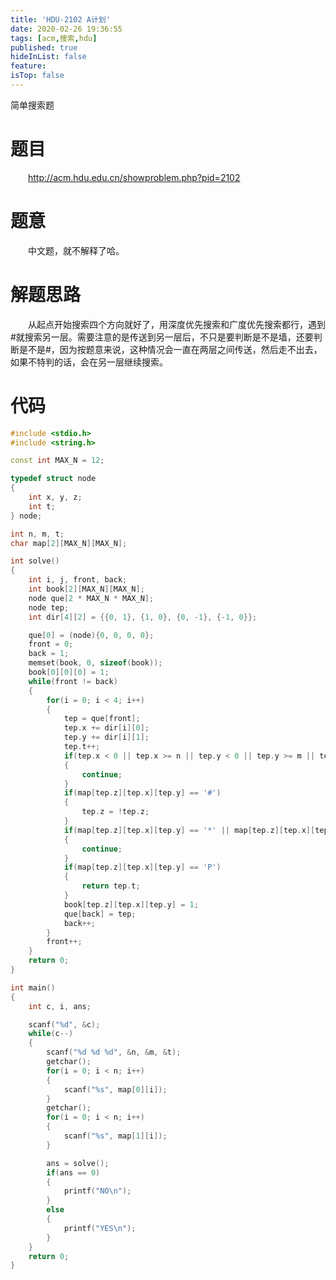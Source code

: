 ```yaml
---
title: 'HDU-2102 A计划'
date: 2020-02-26 19:36:55
tags: [acm,搜索,hdu]
published: true
hideInList: false
feature: 
isTop: false
---
```

简单搜索题
<!-- more -->

# 题目
&emsp;&emsp;<http://acm.hdu.edu.cn/showproblem.php?pid=2102>

# 题意
&emsp;&emsp;中文题，就不解释了哈。

# 解题思路
&emsp;&emsp;从起点开始搜索四个方向就好了，用深度优先搜索和广度优先搜索都行，遇到#就搜索另一层。需要注意的是传送到另一层后，不只是要判断是不是墙，还要判断是不是#，因为按题意来说，这种情况会一直在两层之间传送，然后走不出去，如果不特判的话，会在另一层继续搜索。

# 代码
```cpp
#include <stdio.h>
#include <string.h>

const int MAX_N = 12;

typedef struct node
{
	int x, y, z;
	int t;
} node;

int n, m, t;
char map[2][MAX_N][MAX_N];

int solve()
{
	int i, j, front, back;
	int book[2][MAX_N][MAX_N];
	node que[2 * MAX_N * MAX_N];
	node tep;
	int dir[4][2] = {{0, 1}, {1, 0}, {0, -1}, {-1, 0}};

	que[0] = (node){0, 0, 0, 0};
	front = 0;
	back = 1;
	memset(book, 0, sizeof(book));
	book[0][0][0] = 1;
	while(front != back)
	{
		for(i = 0; i < 4; i++)
		{
			tep = que[front];
			tep.x += dir[i][0];
			tep.y += dir[i][1];
			tep.t++;
			if(tep.x < 0 || tep.x >= n || tep.y < 0 || tep.y >= m || tep.t > t)
			{
				continue;
			}
			if(map[tep.z][tep.x][tep.y] == '#')
			{
				tep.z = !tep.z;
			}
			if(map[tep.z][tep.x][tep.y] == '*' || map[tep.z][tep.x][tep.y] == '#' || book[tep.z][tep.x][tep.y] == 1)
			{
				continue;
			}
			if(map[tep.z][tep.x][tep.y] == 'P')
			{
				return tep.t;
			}
			book[tep.z][tep.x][tep.y] = 1;
			que[back] = tep;
			back++;
		}
		front++;
	}
	return 0;
}

int main()
{
	int c, i, ans;

	scanf("%d", &c);
	while(c--)
	{
		scanf("%d %d %d", &n, &m, &t);
		getchar();
		for(i = 0; i < n; i++)
		{
			scanf("%s", map[0][i]);
		}
		getchar();
		for(i = 0; i < n; i++)
		{
			scanf("%s", map[1][i]);
		}

		ans = solve();
		if(ans == 0)
		{
			printf("NO\n");
		}
		else
		{
			printf("YES\n");
		}
	}
	return 0;
}
```